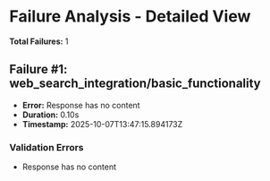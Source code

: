 # Failure Analysis - Detailed View

**Total Failures:** 1

## Failure #1: web_search_integration/basic_functionality

- **Error:** Response has no content
- **Duration:** 0.10s
- **Timestamp:** 2025-10-07T13:47:15.894173Z

### Validation Errors

- Response has no content

